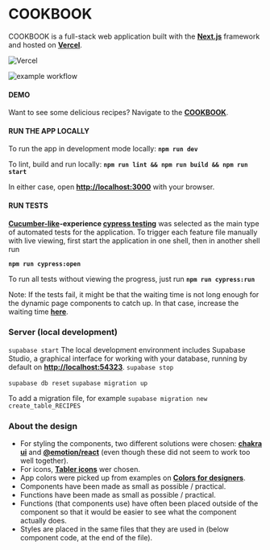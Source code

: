 # COOKBOOK

COOKBOOK is a full-stack web application built with the **[ Next.js](https://nextjs.org/docs)** framework and hosted on **[Vercel](https://vercel.com/)**.

![Vercel](https://vercelbadge.vercel.app/api/tsirbunen/cookbook?style=plastic)

![example workflow](https://github.com/tsirbunen/cookbook/actions/workflows/running-tests.yml/badge.svg)

#### DEMO

Want to see some delicious recipes? Navigate to the **[COOKBOOK](https://cookbook-dusky.vercel.app)**.

#### RUN THE APP LOCALLY

To run the app in development mode locally:
**`npm run dev`**

To lint, build and run locally:
**`npm run lint && npm run build && npm run start`**

In either case, open **[http://localhost:3000](http://localhost:3000)** with your browser.

#### RUN TESTS

**[Cucumber-like](https://www.npmjs.com/package/@badeball/cypress-cucumber-preprocessor)-experience [cypress testing](https://docs.cypress.io/guides/overview/why-cypress)** was selected as the main type of automated tests for the application. To trigger each feature file manually with live viewing, first start the application in one shell, then in another shell run

**`npm run cypress:open`**

To run all tests without viewing the progress, just run
**`npm run cypress:run`**

Note: If the tests fail, it might be that the waiting time is not long enough for the dynamic page components to catch up. In that case, increase the waiting time **[here](/cypress/components/app.ts)**.

### Server (local development)

`supabase start`
The local development environment includes Supabase Studio, a graphical interface for working with your database, running by default on **[http://localhost:54323](http://localhost:54323)**.
`supabase stop`

`supabase db reset`
`supabase migration up`

To add a migration file, for example `supabase migration new create_table_RECIPES`

### About the design

- For styling the components, two different solutions were chosen: **[chakra ui](https://chakra-ui.com)** and **[@emotion/react](https://www.npmjs.com/package/@emotion/react)** (even though these did not seem to work too well together).
- For icons, **[Tabler icons](https://react-icons.github.io/react-icons/icons/tb/)** wer chosen.
- App colors were picked up from examples on **[Colors for designers](https://colorhunt.co/)**.
- Components have been made as small as possible / practical.
- Functions have been made as small as possible / practical.
- Functions (that components use) have often been placed outside of the component so that it would be easier to see what the component actually does.
- Styles are placed in the same files that they are used in (below component code, at the end of the file).
